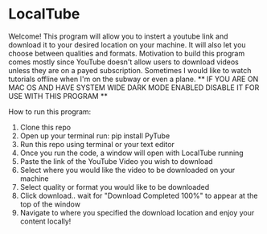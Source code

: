 # LocalTube
Welcome! This program will allow you to instert a youtube link and download it to your desired location on your machine. It will also let you choose between qualities and formats. Motivation to build this program comes mostly since YouTube doesn't allow users to download videos unless they are on a payed subscription. Sometimes I would like to watch tutorials offline when I'm on the subway or even a plane.
** IF YOU ARE ON MAC OS AND HAVE SYSTEM WIDE DARK MODE ENABLED DISABLE IT FOR USE WITH THIS PROGRAM **

How to run this program:
1. Clone this repo
2. Open up your terminal run: pip install PyTube
2. Run this repo using terminal or your text editor
3. Once you run the code, a window will open with LocalTube running
4. Paste the link of the YouTube Video you wish to download
5. Select where you would like the video to be downloaded on your machine
6. Select quality or format you would like to be downloaded
7. Click download.. wait for "Download Completed 100%" to appear at the top of the window
8. Navigate to where you specified the download location and enjoy your content locally!
